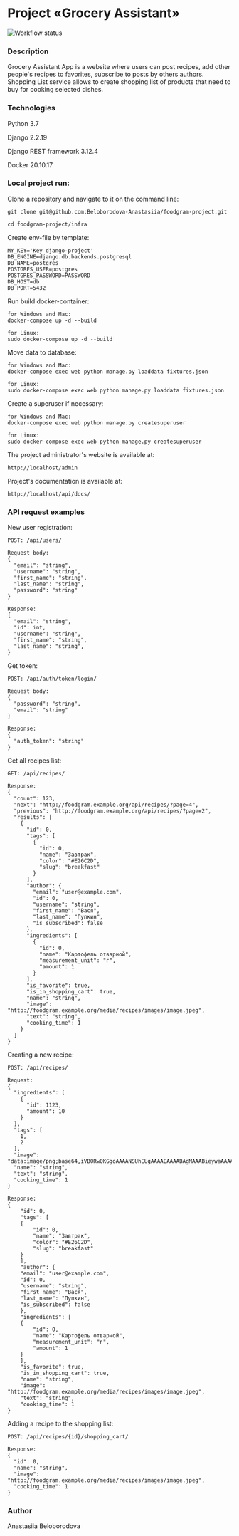 # Project «Grocery Assistant»

![Workflow status](https://github.com/Beloborodova-Anastasiia/foodgram-project-react/actions/workflows/foodgram_workflow.yml/badge.svg
)

### Description

Grocery Assistant App is a website where users can post recipes, add other people's
recipes to favorites, subscribe to posts by others authors. Shopping List service
allows to create shopping list of products that need to buy for cooking selected dishes.

### Technologies

Python 3.7

Django 2.2.19

Django REST framework 3.12.4

Docker 20.10.17


### Local project run:

Clone a repository and navigate to it on the command line:

```
git clone git@github.com:Beloborodova-Anastasiia/foodgram-project.git
```

```
cd foodgram-project/infra
```

Create env-file by template:

```
MY_KEY='Key django-project'
DB_ENGINE=django.db.backends.postgresql
DB_NAME=postgres
POSTGRES_USER=postgres
POSTGRES_PASSWORD=PASSWORD
DB_HOST=db
DB_PORT=5432
```

Run build docker-container:

```
for Windows and Mac:
docker-compose up -d --build
```
```
for Linux:
sudo docker-compose up -d --build
```

Move data to database:

```
for Windows and Mac:
docker-compose exec web python manage.py loaddata fixtures.json
```
```
for Linux:
sudo docker-compose exec web python manage.py loaddata fixtures.json
```

Create a superuser if necessary:

```
for Windows and Mac:
docker-compose exec web python manage.py createsuperuser
```
```
for Linux:
sudo docker-compose exec web python manage.py createsuperuser
```

The project administrator's website is available at:

```
http://localhost/admin
```

Project's documentation is available at:

```
http://localhost/api/docs/
```

### API request examples

New user registration:

```
POST: /api/users/
```
```
Request body:
{
  "email": "string",
  "username": "string",
  "first_name": "string",
  "last_name": "string",
  "password": "string"
}
```
```
Response:
{
  "email": "string",
  "id": int,
  "username": "string",
  "first_name": "string",
  "last_name": "string",
}
```

Get token:
```
POST: /api/auth/token/login/
```
```
Request body:
{
  "password": "string",
  "email": "string"
}
```
```
Response:
{
  "auth_token": "string"
}
```

Get all recipes list:

```
GET: /api/recipes/
```
```
Response:
{
  "count": 123,
  "next": "http://foodgram.example.org/api/recipes/?page=4",
  "previous": "http://foodgram.example.org/api/recipes/?page=2",
  "results": [
    {
      "id": 0,
      "tags": [
        {
          "id": 0,
          "name": "Завтрак",
          "color": "#E26C2D",
          "slug": "breakfast"
        }
      ],
      "author": {
        "email": "user@example.com",
        "id": 0,
        "username": "string",
        "first_name": "Вася",
        "last_name": "Пупкин",
        "is_subscribed": false
      },
      "ingredients": [
        {
          "id": 0,
          "name": "Картофель отварной",
          "measurement_unit": "г",
          "amount": 1
        }
      ],
      "is_favorite": true,
      "is_in_shopping_cart": true,
      "name": "string",
      "image": "http://foodgram.example.org/media/recipes/images/image.jpeg",
      "text": "string",
      "cooking_time": 1
    }
  ]
}
```

Creating a new recipe:

```
POST: /api/recipes/
```
```
Request:
{
  "ingredients": [
    {
      "id": 1123,
      "amount": 10
    }
  ],
  "tags": [
    1,
    2
  ],
  "image": "data:image/png;base64,iVBORw0KGgoAAAANSUhEUgAAAAEAAAABAgMAAABieywaAAAACVBMVEUAAAD///9fX1/S0ecCAAAACXBIWXMAAA7EAAAOxAGVKw4bAAAACklEQVQImWNoAAAAggCByxOyYQAAAABJRU5ErkJggg==",
  "name": "string",
  "text": "string",
  "cooking_time": 1
}
```
```
Response:
{
    "id": 0,
    "tags": [
    {
        "id": 0,
        "name": "Завтрак",
        "color": "#E26C2D",
        "slug": "breakfast"
    }
    ],
    "author": {
    "email": "user@example.com",
    "id": 0,
    "username": "string",
    "first_name": "Вася",
    "last_name": "Пупкин",
    "is_subscribed": false
    },
    "ingredients": [
    {
        "id": 0,
        "name": "Картофель отварной",
        "measurement_unit": "г",
        "amount": 1
    }
    ],
    "is_favorite": true,
    "is_in_shopping_cart": true,
    "name": "string",
    "image": "http://foodgram.example.org/media/recipes/images/image.jpeg",
    "text": "string",
    "cooking_time": 1
}
```

Adding a recipe to the shopping list:

```
POST: /api/recipes/{id}/shopping_cart/
```
```
Response:
{
  "id": 0,
  "name": "string",
  "image": "http://foodgram.example.org/media/recipes/images/image.jpeg",
  "cooking_time": 1
}
```

### Author

Anastasiia Beloborodova 

